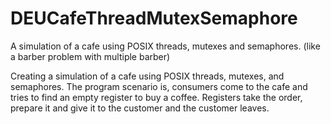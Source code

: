 # DEUCafeThreadMutexSemaphore
A simulation of a cafe using POSIX threads,  mutexes and semaphores. (like a barber problem with multiple barber)

Creating a simulation of a cafe using POSIX threads, mutexes, and semaphores.
The program scenario is, consumers come to the cafe and tries to find an empty register to buy a coffee. 
Registers take the order, prepare it and give it to the customer and the customer leaves. 
